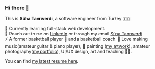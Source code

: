 ### Hi there 👋

This is **Süha Tanrıverdi**, a software engineer from Turkey 🇹🇷<br>

🌱 Currently learning full-stack web development.<br>
💬 Reach out to me on [LinkedIn](https://www.linkedin.com/in/shtanriverdi) or through my email [Süha Tanrıverdi](shtanriverdi@yahoo.com).<br>
⚡ A former basketball player 🏀 and a basketball coach. 🎵 Love making music(amateur guitar & piano player), 🎨 painting ([my artwork](https://drive.google.com/file/d/1fL92lHD8P80B9UD7uAIjaSm03tQ9DpQv/view)), amateur photography([my portfolio](https://www.istockphoto.com/au/portfolio/melo_genesis)), UI/UX design, art and teaching 👨‍🏫.<br>

You can find [my latest resume here](https://docs.google.com/document/d/1ttzEYc4WCBCYw9ai5HJfP7vsWW0tQe9bPMnXWoaAimA/edit?usp=sharing).

<!--
**shtanriverdi/shtanriverdi** is a ✨ _special_ ✨ repository because its `README.md` (this file) appears on your GitHub profile.

Here are some ideas to get you started:

- 🔭 I’m currently working on ...
- 🌱 I’m currently learning ...
- 👯 I’m looking to collaborate on ...
- 🤔 I’m looking for help with ...
- 💬 Ask me about ...
- 📫 How to reach me: ...
- 😄 Pronouns: ...
- ⚡ Fun fact: ...
-->

